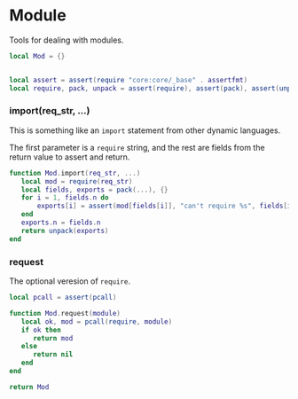 # Module

Tools for dealing with modules.


```lua
local Mod = {}
```
```lua

local assert = assert(require "core:core/_base" . assertfmt)
local require, pack, unpack = assert(require), assert(pack), assert(unpack)
```
### import(req_str, ...)

This is something like an ``import`` statement from other dynamic languages.


The first parameter is a ``require`` string, and the rest are fields from the
return value to assert and return.

```lua
function Mod.import(req_str, ...)
   local mod = require(req_str)
   local fields, exports = pack(...), {}
   for i = 1, fields.n do
       exports[i] = assert(mod[fields[i]], "can't require %s", fields[i])
   end
   exports.n = fields.n
   return unpack(exports)
end
```
### request

The optional veresion of ``require``.

```lua
local pcall = assert(pcall)

function Mod.request(module)
   local ok, mod = pcall(require, module)
   if ok then
      return mod
   else
      return nil
   end
end
```
```lua
return Mod
```
